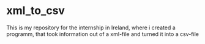 # xml_to_csv
 This is my repository for the internship in Ireland, where i created a programm, that took information out of a xml-file and turned it into a csv-file
